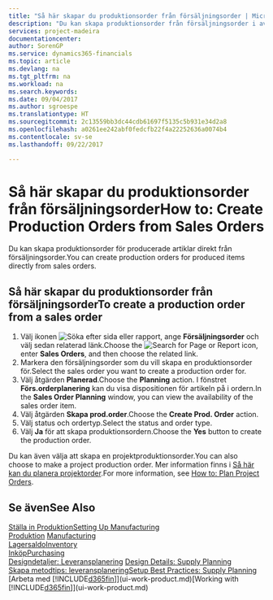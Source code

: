 ```yaml
---
title: "Så här skapar du produktionsorder från försäljningsorder | Microsoft Docsr"
description: "Du kan skapa produktionsorder från försäljningsorder i avdelningen Försäljning och marknadsföring."
services: project-madeira
documentationcenter: 
author: SorenGP
ms.service: dynamics365-financials
ms.topic: article
ms.devlang: na
ms.tgt_pltfrm: na
ms.workload: na
ms.search.keywords: 
ms.date: 09/04/2017
ms.author: sgroespe
ms.translationtype: HT
ms.sourcegitcommit: 2c13559bb3dc44cdb61697f5135c5b931e34d2a8
ms.openlocfilehash: a0261ee242abf0fedcfb22f4a22252636a0074b4
ms.contentlocale: sv-se
ms.lasthandoff: 09/22/2017

---
```

# <a name="how-to-create-production-orders-from-sales-orders"></a><span data-ttu-id="e923d-103">Så här skapar du produktionsorder från försäljningsorder</span><span class="sxs-lookup"><span data-stu-id="e923d-103">How to: Create Production Orders from Sales Orders</span></span>
<span data-ttu-id="e923d-104">Du kan skapa produktionsorder för producerade artiklar direkt från försäljningsorder.</span><span class="sxs-lookup"><span data-stu-id="e923d-104">You can create production orders for produced items directly from sales orders.</span></span>  

## <a name="to-create-a-production-order-from-a-sales-order"></a><span data-ttu-id="e923d-105">Så här skapar du produktionsorder från försäljningsorder</span><span class="sxs-lookup"><span data-stu-id="e923d-105">To create a production order from a sales order</span></span>  

1.  <span data-ttu-id="e923d-106">Välj ikonen ![Söka efter sida eller rapport](media/ui-search/search_small.png "ikonen Söka efter sida eller rapport"), ange **Försäljningsorder** och välj sedan relaterad länk.</span><span class="sxs-lookup"><span data-stu-id="e923d-106">Choose the ![Search for Page or Report](media/ui-search/search_small.png "Search for Page or Report icon") icon, enter **Sales Orders**, and then choose the related link.</span></span>  
2.  <span data-ttu-id="e923d-107">Markera den försäljningsorder som du vill skapa en produktionsorder för.</span><span class="sxs-lookup"><span data-stu-id="e923d-107">Select the sales order you want to create a production order for.</span></span>  
3.  <span data-ttu-id="e923d-108">Välj åtgärden **Planerad**.</span><span class="sxs-lookup"><span data-stu-id="e923d-108">Choose the **Planning** action.</span></span> <span data-ttu-id="e923d-109">I fönstret **Förs.orderplanering** kan du visa dispositionen för artikeln på i ordern.</span><span class="sxs-lookup"><span data-stu-id="e923d-109">In the **Sales Order Planning** window, you can view the availability of the sales order item.</span></span>  
4.  <span data-ttu-id="e923d-110">Välj åtgärden **Skapa prod.order**.</span><span class="sxs-lookup"><span data-stu-id="e923d-110">Choose the **Create Prod. Order** action.</span></span>  
5.  <span data-ttu-id="e923d-111">Välj status och ordertyp.</span><span class="sxs-lookup"><span data-stu-id="e923d-111">Select the status and order type.</span></span>  
6.  <span data-ttu-id="e923d-112">Välj **Ja** för att skapa produktionsordern.</span><span class="sxs-lookup"><span data-stu-id="e923d-112">Choose the **Yes** button to create the production order.</span></span>

<span data-ttu-id="e923d-113">Du kan även välja att skapa en projektproduktionsorder.</span><span class="sxs-lookup"><span data-stu-id="e923d-113">You can also choose to make a project production order.</span></span> <span data-ttu-id="e923d-114">Mer information finns i [Så här kan du planera projektorder](production-how-to-plan-project-orders.md).</span><span class="sxs-lookup"><span data-stu-id="e923d-114">For more information, see [How to: Plan Project Orders](production-how-to-plan-project-orders.md).</span></span>   

## <a name="see-also"></a><span data-ttu-id="e923d-115">Se även</span><span class="sxs-lookup"><span data-stu-id="e923d-115">See Also</span></span>  
[<span data-ttu-id="e923d-116">Ställa in Produktion</span><span class="sxs-lookup"><span data-stu-id="e923d-116">Setting Up Manufacturing</span></span>](production-configure-production-processes.md)  
<span data-ttu-id="e923d-117">[Produktion](production-manage-manufacturing.md)  </span><span class="sxs-lookup"><span data-stu-id="e923d-117">[Manufacturing](production-manage-manufacturing.md)  </span></span>  
[<span data-ttu-id="e923d-118">Lagersaldo</span><span class="sxs-lookup"><span data-stu-id="e923d-118">Inventory</span></span>](inventory-manage-inventory.md)  
[<span data-ttu-id="e923d-119">Inköp</span><span class="sxs-lookup"><span data-stu-id="e923d-119">Purchasing</span></span>](purchasing-manage-purchasing.md)  
<span data-ttu-id="e923d-120">[Designdetaljer: Leveransplanering](design-details-supply-planning.md) </span><span class="sxs-lookup"><span data-stu-id="e923d-120">[Design Details: Supply Planning](design-details-supply-planning.md) </span></span>  
[<span data-ttu-id="e923d-121">Skapa metodtips: leveransplanering</span><span class="sxs-lookup"><span data-stu-id="e923d-121">Setup Best Practices: Supply Planning</span></span>](setup-best-practices-supply-planning.md)  
<span data-ttu-id="e923d-122">[Arbeta med [!INCLUDE[d365fin](includes/d365fin_md.md)]](ui-work-product.md)</span><span class="sxs-lookup"><span data-stu-id="e923d-122">[Working with [!INCLUDE[d365fin](includes/d365fin_md.md)]](ui-work-product.md)</span></span>

